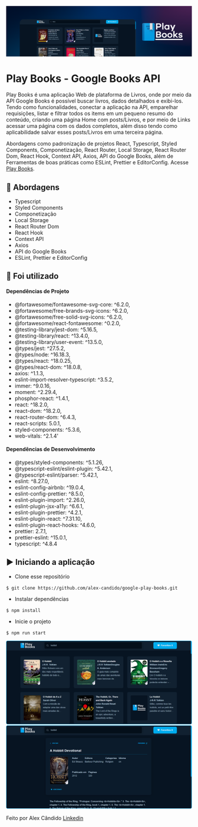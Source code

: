 <img alt="Play Books" src="/src/assets/play-books-banner.png" />

# Play Books - Google Books API

Play Books é uma aplicação Web de plataforma de Livros, onde por meio da API Google Books é possível buscar livros, dados detalhados e exibi-los. Tendo como funcionalidades, conectar a aplicação na API, emparelhar requisições, listar e filtrar todos os items em um pequeno resumo do conteúdo, criando uma página Home com posts/Livros, e por meio de Links acessar uma página com os dados completos, além disso tendo como aplicabilidade salvar esses posts/Livros em uma terceira página.

Abordagens como padronização de projetos React, Typescript, Styled Components, Componetização, React Router, Local Storage, React Router Dom, React Hook, Context API, Axios, API do Google Books, além de Ferramentas de boas práticas como ESLint, Prettier e EditorConfig. Acesse [Play Books](https://github.com/alex-candido/krypt-web-3.0-blockchain-application-smart-contract).

## 🚀 Abordagens

- Typescript
- Styled Components
- Componetização
- Local Storage
- React Router Dom
- React Hook 
- Context API
- Axios
- API do Google Books
- ESLint, Prettier e EditorConfig

## 📌 Foi utilizado

#### Dependências de Projeto

- @fortawesome/fontawesome-svg-core: ^6.2.0,
- @fortawesome/free-brands-svg-icons: ^6.2.0,
- @fortawesome/free-solid-svg-icons: ^6.2.0,
- @fortawesome/react-fontawesome: ^0.2.0,
- @testing-library/jest-dom: ^5.16.5,
- @testing-library/react: ^13.4.0,
- @testing-library/user-event: ^13.5.0,
- @types/jest: ^27.5.2,
- @types/node: ^16.18.3,
- @types/react: ^18.0.25,
- @types/react-dom: ^18.0.8,
- axios: ^1.1.3,
- eslint-import-resolver-typescript: ^3.5.2,
- immer: ^9.0.16,
- moment: ^2.29.4,
- phosphor-react: ^1.4.1,
- react: ^18.2.0,
- react-dom: ^18.2.0,
- react-router-dom: ^6.4.3,
- react-scripts: 5.0.1,
- styled-components: ^5.3.6,
- web-vitals: ^2.1.4'

#### Dependências de Desenvolvimento

- @types/styled-components: ^5.1.26,
- @typescript-eslint/eslint-plugin: ^5.42.1,
- @typescript-eslint/parser: ^5.42.1,
- eslint: ^8.27.0,
- eslint-config-airbnb: ^19.0.4,
- eslint-config-prettier: ^8.5.0,
- eslint-plugin-import: ^2.26.0,
- eslint-plugin-jsx-a11y: ^6.6.1,
- eslint-plugin-prettier: ^4.2.1,
- eslint-plugin-react: ^7.31.10,
- eslint-plugin-react-hooks: ^4.6.0,
- prettier: 2.7.1,
- prettier-eslint: ^15.0.1,
- typescript: ^4.8.4

## ▶️ Iniciando a aplicação

- Clone esse repositório
```
$ git clone https://github.com/alex-candido/google-play-books.git
```
- Instalar dependências
```
$ npm install
```
- Inicie o projeto
```
$ npm run start
```

<img src="/src/assets/page-home.png" alt="Home">
<img src="/src/assets/page-details.png" alt="Details">

Feito por Alex Cândido [Linkedin](https://www.linkedin.com/in/alexcndd/)

